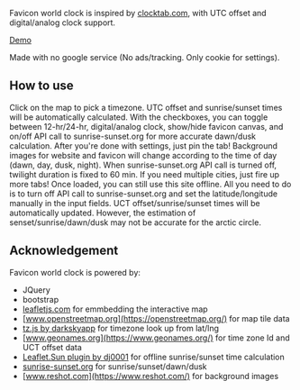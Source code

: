 Favicon world clock is inspired by [clocktab.com](http://www.clocktab.com/), with UTC offset and digital/analog clock support.

[Demo](https://i-namekawa.github.io/worldclocktab/)

Made with no google service (No ads/tracking. Only cookie for settings).

## How to use
Click on the map to pick a timezone. UTC offset and sunrise/sunset times will be automatically calculated.
With the checkboxes, you can toggle between 12-hr/24-hr, digital/analog clock, show/hide favicon canvas, 
and on/off API call to sunrise-sunset.org for more accurate dawn/dusk calculation.
After you're done with settings, just pin the tab!
Background images for website and favicon will change according to the time of day (dawn, day, dusk, night).
When sunrise-sunset.org API call is turned off, twilight duration is fixed to 60 min.
If you need multiple cities, just fire up more tabs!
Once loaded, you can still use this site offline. All you need to do is to turn off API call to sunrise-sunset.org 
and set the latitude/longitude manually in the input fields. UCT offset/sunrise/sunset times will be automatically updated.
However, the estimation of senset/sunrise/dawn/dusk may not be accurate for the arctic circle.

## Acknowledgement

Favicon world clock is powered by:
- JQuery
- bootstrap
- [leafletjs.com](https://leafletjs.com/) for emmbedding the interactive map
- [www.openstreetmap.org](https://openstreetmap.org/) for map tile data
- [tz.js by darkskyapp](https://github.com/darkskyapp/tz-lookup/) for timezone look up from lat/lng
- [www.geonames.org](https://www.geonames.org/) for time zone Id and UCT offset data
- [Leaflet.Sun plugin by dj0001](https://github.com/dj0001/Leaflet.Sun) for offline sunrise/sunset time calculation
- [sunrise-sunset.org](https://sunrise-sunset.org/) for sunrise/sunset/dawn/dusk
- [www.reshot.com](https://www.reshot.com/) for background images
